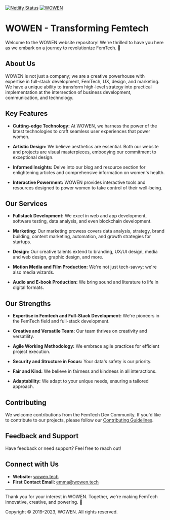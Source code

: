[![Netlify Status](https://api.netlify.com/api/v1/badges/b86ae6b4-7487-4cc1-b96a-0925766438c0/deploy-status)](https://app.netlify.com/sites/wowen/deploys) [![WOWEN](https://img.shields.io/badge/WOWEN-FemTech%20Dev%20Community-blueviolet)](https://www.wowen.tech/)


# WOWEN - Transforming Femtech

Welcome to the WOWEN website repository! We're thrilled to have you here as we embark on a journey to revolutionize FemTech. 🚀

## About Us

WOWEN is not just a company; we are a creative powerhouse with expertise in full-stack development, FemTech, UX, design, and marketing. We have a unique ability to transform high-level strategy into practical implementation at the intersection of business development, communication, and technology.

## Key Features

- **Cutting-edge Technology:** At WOWEN, we harness the power of the latest technologies to craft seamless user experiences that power women.

- **Artistic Design:** We believe aesthetics are essential. Both our website and projects are visual masterpieces, embodying our commitment to exceptional design.

- **Informed Insights:** Delve into our blog and resource section for enlightening articles and comprehensive information on women's health.

- **Interactive Powerment:** WOWEN provides interactive tools and resources designed to power women to take control of their well-being.

## Our Services

- **Fullstack Development:** We excel in web and app development, software testing, data analysis, and even blockchain development.

- **Marketing:** Our marketing prowess covers data analysis, strategy, brand building, content marketing, automation, and growth strategies for startups.

- **Design:** Our creative talents extend to branding, UX/UI design, media and web design, graphic design, and more.

- **Motion Media and Film Production:** We're not just tech-savvy; we're also media wizards.

- **Audio and E-book Production:** We bring sound and literature to life in digital formats.

## Our Strengths

- **Expertise in Femtech and Full-Stack Development:** We're pioneers in the FemTech field and full-stack development.

- **Creative and Versatile Team:** Our team thrives on creativity and versatility.

- **Agile Working Methodology:** We embrace agile practices for efficient project execution.

- **Security and Structure in Focus:** Your data's safety is our priority.

- **Fair and Kind:** We believe in fairness and kindness in all interactions.

- **Adaptability:** We adapt to your unique needs, ensuring a tailored approach.

## Contributing

We welcome contributions from the FemTech Dev Community. If you'd like to contribute to our projects, please follow our [Contributing Guidelines](CONTRIBUTING.md).

## Feedback and Support

Have feedback or need support? Feel free to reach out!

## Connect with Us

- **Website:** [wowen.tech](https://wowen.tech)
- **First Contact Email:** emma@wowen.tech

---

Thank you for your interest in WOWEN. Together, we're making FemTech innovative, creative, and powering. 💪 

Copyright © 2019-2023, WOWEN. All rights reserved.
